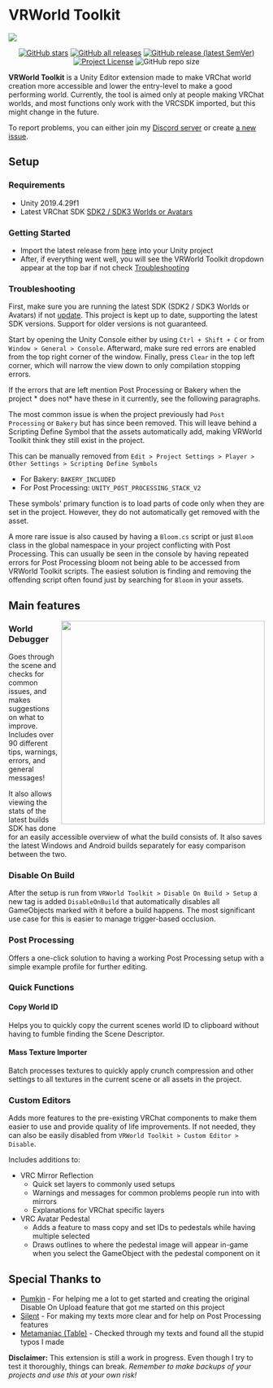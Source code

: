 # VRWorld Toolkit

<img src="https://user-images.githubusercontent.com/4764355/114099005-d2a86880-98ca-11eb-8de1-f77360503d6d.png">

<div align="center">

[![GitHub stars](https://img.shields.io/github/stars/oneVR/VRWorldToolkit?style=for-the-badge)](https://github.com/oneVR/VRWorldToolkit/stargazers)
[![GitHub all releases](https://img.shields.io/github/downloads/oneVR/VRWorldToolkit/total?style=for-the-badge)](https://github.com/oneVR/VRWorldToolkit/releases)
[![GitHub release (latest SemVer)](https://img.shields.io/github/v/release/oneVR/VRWorldToolkit?sort=semver&style=for-the-badge)](https://github.com/oneVR/VRWorldToolkit/releases/latest)
[![Project License](https://img.shields.io/badge/license-MIT-brightgreen?style=for-the-badge)](https://github.com/oneVR/VRWorldToolkit/blob/master/LICENSE)
![GitHub repo size](https://img.shields.io/github/repo-size/oneVR/VRWorldToolkit?style=for-the-badge)

</div>

**VRWorld Toolkit** is a Unity Editor extension made to make VRChat world creation more accessible and lower the entry-level to make a good performing world. Currently, the tool is aimed only at people making VRChat worlds, and most functions only work with the VRCSDK imported, but this might change in the future.

To report problems, you can either join my [Discord server](https://discord.com/invite/FCm28DM) or create [a new issue](https://github.com/oneVR/VRWorldToolkit/issues/new/choose).

## Setup

### Requirements
* Unity 2019.4.29f1
* Latest VRChat SDK [SDK2 / SDK3 Worlds or Avatars](https://vrchat.com/home/download)

### Getting Started
* Import the latest release from [here](https://github.com/oneVR/VRWorldToolkit/releases) into your Unity project
*  After, if everything went well, you will see the VRWorld Toolkit dropdown appear at the top bar if not check [Troubleshooting](#troubleshooting)

### Troubleshooting
First, make sure you are running the latest SDK (SDK2 / SDK3 Worlds or Avatars) if not [update](https://docs.vrchat.com/docs/updating-the-sdk). This project is kept up to date, supporting the latest SDK versions. Support for older versions is not guaranteed.

Start by opening the Unity Console either by using `Ctrl + Shift + C` or from `Window > General > Console`. Afterward, make sure red errors are enabled from the top right corner of the window. Finally, press `Clear` in the top left corner, which will narrow the view down to only compilation stopping errors.

If the errors that are left mention Post Processing or Bakery when the project * does not* have these in it currently, see the following paragraphs.

The most common issue is when the project previously had `Post Processing` or `Bakery` but has since been removed. This will leave behind a Scripting Define Symbol that the assets automatically add, making VRWorld Toolkit think they still exist in the project.

This can be manually removed from `Edit > Project Settings > Player > Other Settings > Scripting Define Symbols`

* For Bakery: `BAKERY_INCLUDED`
* For Post Processing: `UNITY_POST_PROCESSING_STACK_V2`

These symbols' primary function is to load parts of code only when they are set in the project. However, they do not automatically get removed with the asset.

A more rare issue is also caused by having a `Bloom.cs` script or just `Bloom` class in the global namespace in your project conflicting with Post Processing. This can usually be seen in the console by having repeated errors for Post Processing bloom not being able to be accessed from VRWorld Toolkit scripts. The easiest solution is finding and removing the offending script often found just by searching for `Bloom` in your assets.

## Main features

<img align="right" width="400" margin="20" src="https://user-images.githubusercontent.com/4764355/114107922-9bda4e80-98da-11eb-8024-ad2bde3c5b6b.png">

### World Debugger
Goes through the scene and checks for common issues, and makes suggestions on what to improve. Includes over 90 different tips, warnings, errors, and general messages!

It also allows viewing the stats of the latest builds SDK has done for an easily accessible overview of what the build consists of. It also saves the latest Windows and Android builds separately for easy comparison between the two.

### Disable On Build
After the setup is run from `VRWorld Toolkit > Disable On Build > Setup` a new tag is added `DisableOnBuild` that automatically disables all GameObjects marked with it before a build happens. The most significant use case for this is easier to manage trigger-based occlusion.

### Post Processing
Offers a one-click solution to having a working Post Processing setup with a simple example profile for further editing.

### Quick Functions

#### Copy World ID
Helps you to quickly copy the current scenes world ID to clipboard without having to fumble finding the Scene Descriptor.

#### Mass Texture Importer
Batch processes textures to quickly apply crunch compression and other settings to all textures in the current scene or all assets in the project.

### Custom Editors
Adds more features to the pre-existing VRChat components to make them easier to use and provide quality of life improvements. If not needed, they can also be easily disabled from `VRWorld Toolkit > Custom Editor > Disable`.

Includes additions to:

* VRC Mirror Reflection
  * Quick set layers to commonly used setups
  * Warnings and messages for common problems people run into with mirrors
  * Explanations for VRChat specific layers
* VRC Avatar Pedestal
  * Adds a feature to mass copy and set IDs to pedestals while having multiple selected
  * Draws outlines to where the pedestal image will appear in-game when you select the GameObject with the pedestal component on it

## Special Thanks to

* [Pumkin](https://github.com/rurre/PumkinsAvatarTools) - For helping me a lot to get started and creating the original Disable On Upload feature that got me started on this project
* [Silent](http://s-ilent.gitlab.io/index.html) - For making my texts more clear and for help on Post Processing features
* [Metamaniac (Table)](https://twitter.com/Metamensa) - Checked through my texts and found all the stupid typos I made

**Disclaimer:** This extension is still a work in progress. Even though I try to test it thoroughly, things can break. *Remember to make backups of your projects and use this at your own risk!*